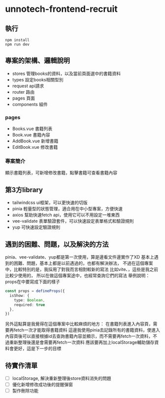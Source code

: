 # unnotech-frontend-recruit

## 執行
```
npm install
npm run dev
```

## 專案的架構、邏輯說明

- stores 管理books的資料，以及當前頁面選中的書籍資料
- types 設定books相關型別
- request api請求
- router 路由
- pages 頁面
- components 組件

### pages

- Books.vue 書籍列表
- Book.vue 書籍內容
- AddBook.vue 新增書籍
- EditBook.vue 修改書籍

### 專案簡介
顯示書籍列表，可新增修改書籍，點擊書籍可查看書籍內容

## 第3方library
- tailwindcss  ui框架，可以更快速的切版
- pinia 輕量型的狀態管理，適合用在中小型專案，方便快速
- axios 幫助快速fetch api，使用它可以不用設定一堆東西
- vee-validate 表單驗證套件，可以快速設定表單格式和驗證規則
- yup 可快速設定驗證規則

## 遇到的困難、問題，以及解決的方法
pinia、vee-validate、yup都是第一次使用，算是邊看文件邊實作了XD
基本上遇到的困難、問題，基本上都是以前遇過的，也都有解決辦法，
不過在這個專案中，比較特別的是，我採用了對我而言相對較新的寫法
比如vite、<script setup></script>，這些是我之前比較少使用的，
所以在做這個專案途中，也經常查詢它們的寫法
舉例說明：props在<script setup></script>中要寫成下面的樣子
```ts
const props = defineProps({
  isShow: {
    type: Boolean,
    required: true
  },
})
```
另外這點算是我覺得在這個專案中比較麻煩的地方：
在書籍列表進入內容頁，需要再fetch一次才能取得書籍資料
這邊我使用pinia去記錄所有的書籍資料，使進入內容頁後可以直接根據id去查詢書籍內容並顯示，而不需要再fetch一次資料，不過重新整理後還是會需要再fetch一次資料
應該要再加上localStorage輔助儲存資料會更好，這是下一步的目標

## 待實作清單
- [ ] localStorage, 解決重新整理後store資料消失的問題
- [ ] 優化新增修改成功後的提醒彈窗
- [ ] 製作刪除功能